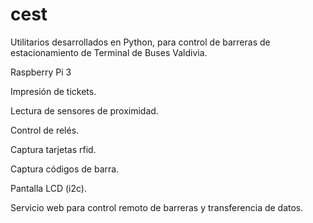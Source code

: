 # cest

Utilitarios desarrollados en Python, para control de barreras de estacionamiento de Terminal de Buses Valdivia.



Raspberry Pi 3



Impresión de tickets.

Lectura de sensores de proximidad.

Control de relés.

Captura tarjetas rfid.

Captura códigos de barra.

Pantalla LCD (i2c).

Servicio web para control remoto de barreras y transferencia de datos.

